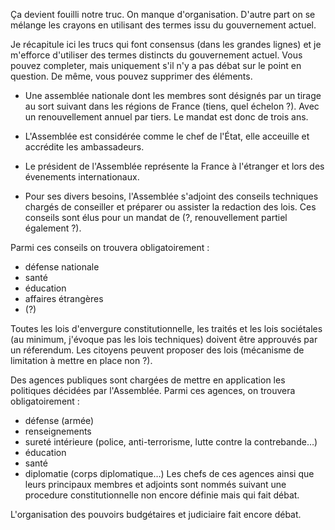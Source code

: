 Ça devient fouilli notre truc. On manque d'organisation.
D'autre part on se mélange les crayons en utilisant des termes issu du gouvernement actuel.

Je récapitule ici les trucs qui font consensus (dans les grandes lignes) et je m'efforce d'utiliser des termes distincts du gouvernement actuel.
Vous pouvez completer, mais uniquement s'il n'y a pas débat sur le point en question. De même, vous pouvez supprimer des éléments.

- Une assemblée nationale dont les membres sont désignés par un tirage au sort suivant dans les régions de France (tiens, quel échelon ?).
Avec un renouvellement annuel par tiers. Le mandat est donc de trois ans.
- L'Assemblée est considérée comme le chef de l'État, elle acceuille et accrédite les ambassadeurs.
- Le président de l'Assemblée représente la France à l'étranger et lors des évenements internationaux.

- Pour ses divers besoins, l'Assemblée s'adjoint des conseils techniques chargés de conseiller et préparer  ou assister la redaction des lois.
Ces conseils sont élus pour un mandat de (?, renouvellement partiel également ?).

Parmi ces conseils on trouvera obligatoirement :
- défense nationale
- santé
- éducation
- affaires étrangères
- (?)

Toutes les lois d'envergure constitutionnelle, les traités et les lois sociétales (au minimum, j'évoque pas les lois techniques) doivent être approuvés par un réferendum.
Les citoyens peuvent proposer des lois (mécanisme de limitation à mettre en place non ?).

Des agences publiques sont chargées de mettre en application les politiques décidées par l'Assemblée.
Parmi ces agences, on trouvera obligatoirement :
- défense (armée)
- renseignements
- sureté intérieure (police, anti-terrorisme, lutte contre la contrebande…)
- éducation
- santé
- diplomatie (corps diplomatique…)
Les chefs de ces agences ainsi que leurs principaux membres et adjoints sont nommés suivant une procedure constitutionnelle non encore définie mais qui fait débat.

L'organisation des pouvoirs budgétaires et judiciaire fait encore débat.
